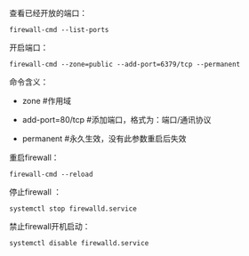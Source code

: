 查看已经开放的端口：

~~~
firewall-cmd --list-ports  
~~~

开启端口：

~~~
firewall-cmd --zone=public --add-port=6379/tcp --permanent  
~~~

命令含义：

- zone #作用域

- add-port=80/tcp #添加端口，格式为：端口/通讯协议

- permanent #永久生效，没有此参数重启后失效

重启firewall：

~~~
firewall-cmd --reload  
~~~

停止firewall ：

~~~
systemctl stop firewalld.service  
~~~

禁止firewall开机启动：  

~~~
systemctl disable firewalld.service   
~~~



